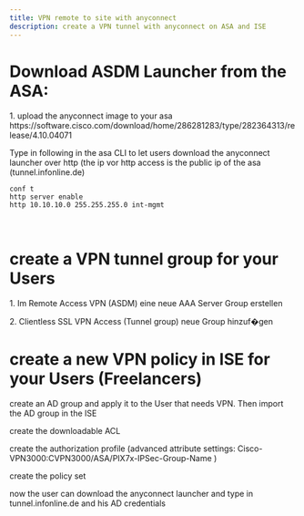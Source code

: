 ```yaml
---
title: VPN remote to site with anyconnect
description: create a VPN tunnel with anyconnect on ASA and ISE
---
```


# Download ASDM Launcher from the ASA:

<p> 1. upload the anyconnect image to your asa https://software.cisco.com/download/home/286281283/type/282364313/release/4.10.04071

<markdown-image src="vpnremotetosite/0.PNG" alt="Alt text"></markdown-image>

Type in following in the asa CLI to let users download the anyconnect launcher over http (the ip vor http access is the public ip of the asa (tunnel.infonline.de)
```
conf t
http server enable 
http 10.10.10.0 255.255.255.0 int-mgmt 
```
<br />

# create a VPN tunnel group for your Users

<p> 1. Im Remote Access VPN (ASDM) eine neue AAA Server Group erstellen 
<markdown-image src="vpnremotetosite/1.PNG" alt="Alt text"></markdown-image>

<p> 2. Clientless SSL VPN Access (Tunnel group) neue Group hinzuf�gen 
<markdown-image src="vpnremotetosite/2.PNG" alt="Alt text"></markdown-image>


# create a new VPN policy in ISE for your Users (Freelancers)
<p> create an AD group and apply it to the User that needs VPN. Then import the AD group in the ISE
<markdown-image src="vpnremotetosite/3.PNG" alt="Alt text"></markdown-image>

<p> create the downloadable ACL 
<markdown-image src="vpnremotetosite/4.PNG" alt="Alt text"></markdown-image>

<p> create the authorization profile (advanced attribute settings: Cisco-VPN3000:CVPN3000/ASA/PIX7x-IPSec-Group-Name )
<markdown-image src="vpnremotetosite/5.PNG" alt="Alt text"></markdown-image>


<p> create the policy set
<markdown-image src="vpnremotetosite/6.PNG" alt="Alt text"></markdown-image>
<markdown-image src="vpnremotetosite/7.PNG" alt="Alt text"></markdown-image>
<p> now the user can download the anyconnect launcher and type in tunnel.infonline.de and his AD credentials